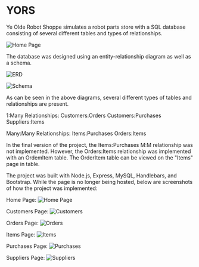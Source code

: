 # YORS
Ye Olde Robot Shoppe simulates a robot parts store with a SQL database consisting of several different tables and types of relationships.

![Home Page](images/home.png)

The database was designed using an entity-relationship diagram as well as a schema.

![ERD](images/ERD.png)

![Schema](images/schema.png)

As can be seen in the above diagrams, several different types of tables and relationships are present. 

1:Many Relationships:
Customers:Orders
Customers:Purchases
Suppliers:Items

Many:Many Relationships:
Items:Purchases
Orders:Items

In the final version of the project, the Items:Purchases M:M relationship was not implemented. However, the Orders:Items relationship was implemented with an OrdemItem table. The OrderItem table can be viewed on the "Items" page in table.

The project was built with Node.js, Express, MySQL, Handlebars, and Bootstrap. While the page is no longer being hosted, below are screenshots of how the project was implemented:

Home Page:
![Home Page](images/homepage.png)

Customers Page:
![Customers](images/customers.png)

Orders Page:
![Orders](images/orders.png)

Items Page:
![Items](images/items.png)

Purchases Page:
![Purchases](images/purchases.png)

Suppliers Page:
![Suppliers](images/suppliers.png)

